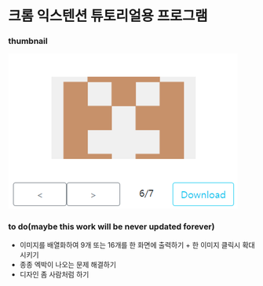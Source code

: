 # 크롬 익스텐션 튜토리얼용 프로그램

### thumbnail
![thumbname](./image/thumbnail.png)

### to do(maybe this work will be never updated forever) 
* 이미지를 배열화하여 9개 또는 16개를 한 화면에 출력하기 + 한 이미지 클릭시 확대시키기
* 종종 엑박이 나오는 문제 해결하기
* 디자인 좀 사람처럼 하기
